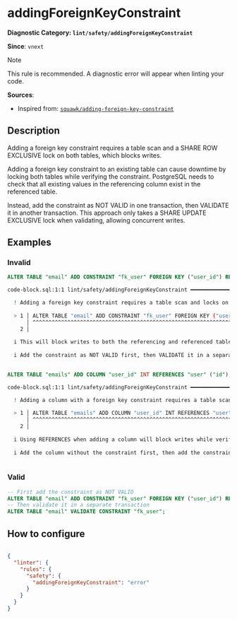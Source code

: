 # addingForeignKeyConstraint
**Diagnostic Category: `lint/safety/addingForeignKeyConstraint`**

**Since**: `vnext`

> [!NOTE]
> This rule is recommended. A diagnostic error will appear when linting your code.

**Sources**: 
- Inspired from: <a href="https://squawkhq.com/docs/adding-foreign-key-constraint" target="_blank"><code>squawk/adding-foreign-key-constraint</code></a>

## Description
Adding a foreign key constraint requires a table scan and a SHARE ROW EXCLUSIVE lock on both tables, which blocks writes.

Adding a foreign key constraint to an existing table can cause downtime by locking both tables while
verifying the constraint. PostgreSQL needs to check that all existing values in the referencing
column exist in the referenced table.

Instead, add the constraint as NOT VALID in one transaction, then VALIDATE it in another transaction.
This approach only takes a SHARE UPDATE EXCLUSIVE lock when validating, allowing concurrent writes.

## Examples

### Invalid

```sql
ALTER TABLE "email" ADD CONSTRAINT "fk_user" FOREIGN KEY ("user_id") REFERENCES "user" ("id");
```

```sh
code-block.sql:1:1 lint/safety/addingForeignKeyConstraint ━━━━━━━━━━━━━━━━━━━━━━━━━━━━━━━━━━━━━━━━━━

  ! Adding a foreign key constraint requires a table scan and locks on both tables.
  
  > 1 │ ALTER TABLE "email" ADD CONSTRAINT "fk_user" FOREIGN KEY ("user_id") REFERENCES "user" ("id");
      │ ^^^^^^^^^^^^^^^^^^^^^^^^^^^^^^^^^^^^^^^^^^^^^^^^^^^^^^^^^^^^^^^^^^^^^^^^^^^^^^^^^^^^^^^^^^^^^^
    2 │ 
  
  i This will block writes to both the referencing and referenced tables while PostgreSQL verifies the constraint.
  
  i Add the constraint as NOT VALID first, then VALIDATE it in a separate transaction.
  

```

```sql
ALTER TABLE "emails" ADD COLUMN "user_id" INT REFERENCES "user" ("id");
```

```sh
code-block.sql:1:1 lint/safety/addingForeignKeyConstraint ━━━━━━━━━━━━━━━━━━━━━━━━━━━━━━━━━━━━━━━━━━

  ! Adding a column with a foreign key constraint requires a table scan and locks.
  
  > 1 │ ALTER TABLE "emails" ADD COLUMN "user_id" INT REFERENCES "user" ("id");
      │ ^^^^^^^^^^^^^^^^^^^^^^^^^^^^^^^^^^^^^^^^^^^^^^^^^^^^^^^^^^^^^^^^^^^^^^^
    2 │ 
  
  i Using REFERENCES when adding a column will block writes while verifying the constraint.
  
  i Add the column without the constraint first, then add the constraint as NOT VALID and VALIDATE it separately.
  

```

### Valid

```sql
-- First add the constraint as NOT VALID
ALTER TABLE "email" ADD CONSTRAINT "fk_user" FOREIGN KEY ("user_id") REFERENCES "user" ("id") NOT VALID;
-- Then validate it in a separate transaction
ALTER TABLE "email" VALIDATE CONSTRAINT "fk_user";
```

## How to configure
```json

{
  "linter": {
    "rules": {
      "safety": {
        "addingForeignKeyConstraint": "error"
      }
    }
  }
}

```
